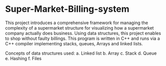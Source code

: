 # Super-Market-Billing-system
This project introduces a comprehensive framework for managing the complexity of a supermarket structure for visualizing how a supermarket company actually does business. Using data structures, this project enables to shop without faulty billings. This program is written in C++ and runs via a C++ compiler implementing stacks, queues, Arrays and linked lists.

Concepts of data structures used:
a.	Linked list
b.	Array
c.	Stack
d.	Queue
e.	Hashing
f.	Files



